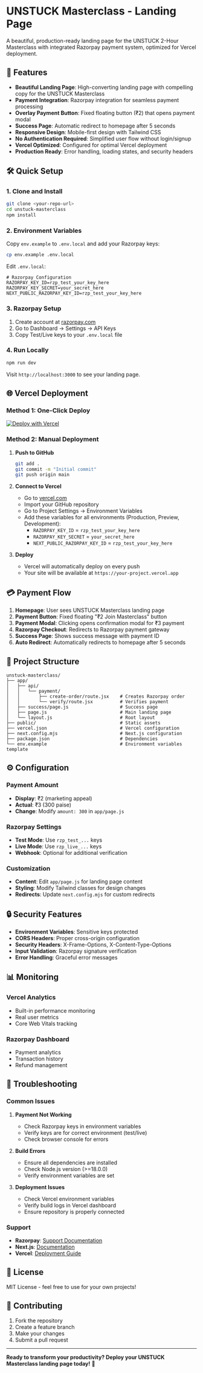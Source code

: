 # UNSTUCK Masterclass - Landing Page

A beautiful, production-ready landing page for the UNSTUCK 2-Hour Masterclass with integrated Razorpay payment system, optimized for Vercel deployment.

## 🚀 Features

- **Beautiful Landing Page**: High-converting landing page with compelling copy for the UNSTUCK Masterclass
- **Payment Integration**: Razorpay integration for seamless payment processing
- **Overlay Payment Button**: Fixed floating button (₹2) that opens payment modal
- **Success Page**: Automatic redirect to homepage after 5 seconds
- **Responsive Design**: Mobile-first design with Tailwind CSS
- **No Authentication Required**: Simplified user flow without login/signup
- **Vercel Optimized**: Configured for optimal Vercel deployment
- **Production Ready**: Error handling, loading states, and security headers

## 🛠️ Quick Setup

### 1. Clone and Install

```bash
git clone <your-repo-url>
cd unstuck-masterclass
npm install
```

### 2. Environment Variables

Copy `env.example` to `.env.local` and add your Razorpay keys:

```bash
cp env.example .env.local
```

Edit `.env.local`:
```env
# Razorpay Configuration
RAZORPAY_KEY_ID=rzp_test_your_key_here
RAZORPAY_KEY_SECRET=your_secret_here
NEXT_PUBLIC_RAZORPAY_KEY_ID=rzp_test_your_key_here
```

### 3. Razorpay Setup

1. Create account at [razorpay.com](https://razorpay.com)
2. Go to Dashboard → Settings → API Keys
3. Copy Test/Live keys to your `.env.local` file

### 4. Run Locally

```bash
npm run dev
```

Visit `http://localhost:3000` to see your landing page.

## 🌐 Vercel Deployment

### Method 1: One-Click Deploy

[![Deploy with Vercel](https://vercel.com/button)](https://vercel.com/new/clone?repository-url=https://github.com/yourusername/unstuck-masterclass)

### Method 2: Manual Deployment

1. **Push to GitHub**
   ```bash
   git add .
   git commit -m "Initial commit"
   git push origin main
   ```

2. **Connect to Vercel**
   - Go to [vercel.com](https://vercel.com)
   - Import your GitHub repository
   - Go to Project Settings → Environment Variables
   - Add these variables for all environments (Production, Preview, Development):
     - `RAZORPAY_KEY_ID` = `rzp_test_your_key_here`
     - `RAZORPAY_KEY_SECRET` = `your_secret_here`
     - `NEXT_PUBLIC_RAZORPAY_KEY_ID` = `rzp_test_your_key_here`

3. **Deploy**
   - Vercel will automatically deploy on every push
   - Your site will be available at `https://your-project.vercel.app`

## 💳 Payment Flow

1. **Homepage**: User sees UNSTUCK Masterclass landing page
2. **Payment Button**: Fixed floating "₹2 Join Masterclass" button
3. **Payment Modal**: Clicking opens confirmation modal for ₹3 payment
4. **Razorpay Checkout**: Redirects to Razorpay payment gateway
5. **Success Page**: Shows success message with payment ID
6. **Auto Redirect**: Automatically redirects to homepage after 5 seconds

## 📁 Project Structure

```
unstuck-masterclass/
├── app/
│   ├── api/
│   │   └── payment/
│   │       ├── create-order/route.jsx    # Creates Razorpay order
│   │       └── verify/route.jsx          # Verifies payment
│   ├── success/page.js                   # Success page
│   ├── page.js                           # Main landing page
│   └── layout.js                         # Root layout
├── public/                               # Static assets
├── vercel.json                           # Vercel configuration
├── next.config.mjs                       # Next.js configuration
├── package.json                          # Dependencies
└── env.example                           # Environment variables template
```

## ⚙️ Configuration

### Payment Amount
- **Display**: ₹2 (marketing appeal)
- **Actual**: ₹3 (300 paise)
- **Change**: Modify `amount: 300` in `app/page.js`

### Razorpay Settings
- **Test Mode**: Use `rzp_test_...` keys
- **Live Mode**: Use `rzp_live_...` keys
- **Webhook**: Optional for additional verification

### Customization
- **Content**: Edit `app/page.js` for landing page content
- **Styling**: Modify Tailwind classes for design changes
- **Redirects**: Update `next.config.mjs` for custom redirects

## 🔒 Security Features

- **Environment Variables**: Sensitive keys protected
- **CORS Headers**: Proper cross-origin configuration
- **Security Headers**: X-Frame-Options, X-Content-Type-Options
- **Input Validation**: Razorpay signature verification
- **Error Handling**: Graceful error messages

## 📊 Monitoring

### Vercel Analytics
- Built-in performance monitoring
- Real user metrics
- Core Web Vitals tracking

### Razorpay Dashboard
- Payment analytics
- Transaction history
- Refund management

## 🐛 Troubleshooting

### Common Issues

1. **Payment Not Working**
   - Check Razorpay keys in environment variables
   - Verify keys are for correct environment (test/live)
   - Check browser console for errors

2. **Build Errors**
   - Ensure all dependencies are installed
   - Check Node.js version (>=18.0.0)
   - Verify environment variables are set

3. **Deployment Issues**
   - Check Vercel environment variables
   - Verify build logs in Vercel dashboard
   - Ensure repository is properly connected

### Support

- **Razorpay**: [Support Documentation](https://razorpay.com/docs/)
- **Next.js**: [Documentation](https://nextjs.org/docs)
- **Vercel**: [Deployment Guide](https://vercel.com/docs)

## 📝 License

MIT License - feel free to use for your own projects!

## 🤝 Contributing

1. Fork the repository
2. Create a feature branch
3. Make your changes
4. Submit a pull request

---

**Ready to transform your productivity? Deploy your UNSTUCK Masterclass landing page today!** 🚀